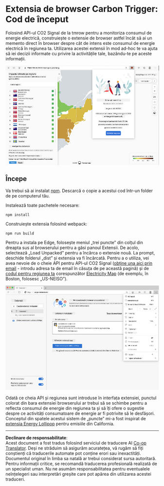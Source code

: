 <!--
CO_OP_TRANSLATOR_METADATA:
{
  "original_hash": "26fd39046d264ba185dcb086d3a8cf3e",
  "translation_date": "2025-08-28T07:46:44+00:00",
  "source_file": "5-browser-extension/start/README.md",
  "language_code": "ro"
}
-->
# Extensia de browser Carbon Trigger: Cod de început

Folosind API-ul CO2 Signal de la tmrow pentru a monitoriza consumul de energie electrică, construiește o extensie de browser astfel încât să ai un memento direct în browser despre cât de intens este consumul de energie electrică în regiunea ta. Utilizarea acestei extensii în mod ad-hoc te va ajuta să iei decizii informate cu privire la activitățile tale, bazându-te pe aceste informații.

![captură de ecran a extensiei](../../../../translated_images/extension-screenshot.0e7f5bfa110e92e3875e1bc9405edd45a3d2e02963e48900adb91926a62a5807.ro.png)

## Începe

Va trebui să ai instalat [npm](https://npmjs.com). Descarcă o copie a acestui cod într-un folder de pe computerul tău.

Instalează toate pachetele necesare:

```
npm install
```

Construiește extensia folosind webpack:

```
npm run build
```

Pentru a instala pe Edge, folosește meniul „trei puncte” din colțul din dreapta sus al browserului pentru a găsi panoul Extensii. De acolo, selectează „Load Unpacked” pentru a încărca o extensie nouă. La prompt, deschide folderul „dist” și extensia va fi încărcată. Pentru a o utiliza, vei avea nevoie de o cheie API pentru API-ul CO2 Signal ([obține una aici prin email](https://www.co2signal.com/) - introdu adresa ta de email în căsuța de pe această pagină) și de [codul pentru regiunea ta](http://api.electricitymap.org/v3/zones) corespunzător [Electricity Map](https://www.electricitymap.org/map) (de exemplu, în Boston, folosesc „US-NEISO”).

![instalare](../../../../translated_images/install-on-edge.78634f02842c48283726c531998679a6f03a45556b2ee99d8ff231fe41446324.ro.png)

Odată ce cheia API și regiunea sunt introduse în interfața extensiei, punctul colorat din bara extensiei browserului ar trebui să se schimbe pentru a reflecta consumul de energie din regiunea ta și să îți ofere o sugestie despre ce activități consumatoare de energie ar fi potrivite să le desfășori. Conceptul din spatele acestui sistem de „puncte” mi-a fost inspirat de [extensia Energy Lollipop](https://energylollipop.com/) pentru emisiile din California.

---

**Declinare de responsabilitate**:  
Acest document a fost tradus folosind serviciul de traducere AI [Co-op Translator](https://github.com/Azure/co-op-translator). Deși ne străduim să asigurăm acuratețea, vă rugăm să fiți conștienți că traducerile automate pot conține erori sau inexactități. Documentul original în limba sa natală ar trebui considerat sursa autoritară. Pentru informații critice, se recomandă traducerea profesională realizată de un specialist uman. Nu ne asumăm responsabilitatea pentru eventualele neînțelegeri sau interpretări greșite care pot apărea din utilizarea acestei traduceri.